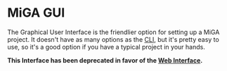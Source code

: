 # MiGA GUI

The Graphical User Interface is the friendlier option for setting up a MiGA
project. It doesn't have as many options as the [CLI](CLI.md), but it's pretty
easy to use, so it's a good option if you have a typical project in your hands.

**This Interface has been deprecated in favor of the [Web Interface](Web.md).**

